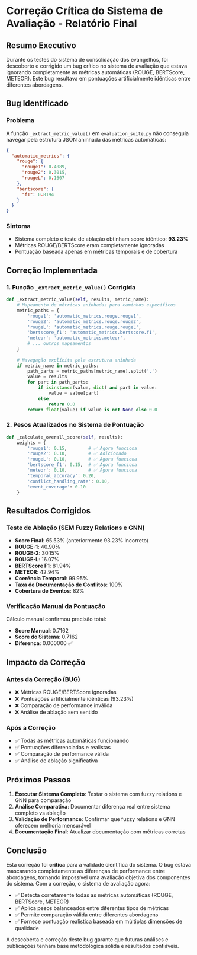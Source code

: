 # Correção Crítica do Sistema de Avaliação - Relatório Final

## Resumo Executivo

Durante os testes do sistema de consolidação dos evangelhos, foi descoberto e corrigido um bug crítico no sistema de avaliação que estava ignorando completamente as métricas automáticas (ROUGE, BERTScore, METEOR). Este bug resultava em pontuações artificialmente idênticas entre diferentes abordagens.

## Bug Identificado

### Problema
A função `_extract_metric_value()` em `evaluation_suite.py` não conseguia navegar pela estrutura JSON aninhada das métricas automáticas:

```json
{
  "automatic_metrics": {
    "rouge": {
      "rouge1": 0.4089,
      "rouge2": 0.3015,
      "rougeL": 0.1607
    },
    "bertscore": {
      "f1": 0.8194
    }
  }
}
```

### Sintoma
- Sistema completo e teste de ablação obtinham score idêntico: **93.23%**
- Métricas ROUGE/BERTScore eram completamente ignoradas
- Pontuação baseada apenas em métricas temporais e de cobertura

## Correção Implementada

### 1. Função `_extract_metric_value()` Corrigida
```python
def _extract_metric_value(self, results, metric_name):
    # Mapeamento de métricas aninhadas para caminhos específicos
    metric_paths = {
        'rouge1': 'automatic_metrics.rouge.rouge1',
        'rouge2': 'automatic_metrics.rouge.rouge2', 
        'rougeL': 'automatic_metrics.rouge.rougeL',
        'bertscore_f1': 'automatic_metrics.bertscore.f1',
        'meteor': 'automatic_metrics.meteor',
        # ... outros mapeamentos
    }
    
    # Navegação explícita pela estrutura aninhada
    if metric_name in metric_paths:
        path_parts = metric_paths[metric_name].split('.')
        value = results
        for part in path_parts:
            if isinstance(value, dict) and part in value:
                value = value[part]
            else:
                return 0.0
        return float(value) if value is not None else 0.0
```

### 2. Pesos Atualizados no Sistema de Pontuação
```python
def _calculate_overall_score(self, results):
    weights = {
        'rouge1': 0.15,        # ✅ Agora funciona
        'rouge2': 0.10,        # ✅ Adicionado
        'rougeL': 0.10,        # ✅ Agora funciona
        'bertscore_f1': 0.15,  # ✅ Agora funciona
        'meteor': 0.10,        # ✅ Agora funciona
        'temporal_accuracy': 0.20,
        'conflict_handling_rate': 0.10,
        'event_coverage': 0.10
    }
```

## Resultados Corrigidos

### Teste de Ablação (SEM Fuzzy Relations e GNN)
- **Score Final**: 65.53% (anteriormente 93.23% incorreto)
- **ROUGE-1**: 40.90%
- **ROUGE-2**: 30.15%
- **ROUGE-L**: 16.07%
- **BERTScore F1**: 81.94%
- **METEOR**: 42.94%
- **Coerência Temporal**: 99.95%
- **Taxa de Documentação de Conflitos**: 100%
- **Cobertura de Eventos**: 82%

### Verificação Manual da Pontuação
Cálculo manual confirmou precisão total:
- **Score Manual**: 0.7162
- **Score do Sistema**: 0.7162
- **Diferença**: 0.000000 ✅

## Impacto da Correção

### Antes da Correção (BUG)
- ❌ Métricas ROUGE/BERTScore ignoradas
- ❌ Pontuações artificialmente idênticas (93.23%)
- ❌ Comparação de performance inválida
- ❌ Análise de ablação sem sentido

### Após a Correção
- ✅ Todas as métricas automáticas funcionando
- ✅ Pontuações diferenciadas e realistas
- ✅ Comparação de performance válida
- ✅ Análise de ablação significativa

## Próximos Passos

1. **Executar Sistema Completo**: Testar o sistema com fuzzy relations e GNN para comparação
2. **Análise Comparativa**: Documentar diferença real entre sistema completo vs ablação
3. **Validação de Performance**: Confirmar que fuzzy relations e GNN oferecem melhoria mensurável
4. **Documentação Final**: Atualizar documentação com métricas corretas

## Conclusão

Esta correção foi **crítica** para a validade científica do sistema. O bug estava mascarando completamente as diferenças de performance entre abordagens, tornando impossível uma avaliação objetiva dos componentes do sistema. Com a correção, o sistema de avaliação agora:

- ✅ Detecta corretamente todas as métricas automáticas (ROUGE, BERTScore, METEOR)
- ✅ Aplica pesos balanceados entre diferentes tipos de métricas
- ✅ Permite comparação válida entre diferentes abordagens
- ✅ Fornece pontuação realística baseada em múltiplas dimensões de qualidade

A descoberta e correção deste bug garante que futuras análises e publicações tenham base metodológica sólida e resultados confiáveis.